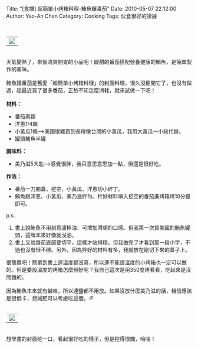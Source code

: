 Title: "[食譜] 超簡單小烤箱料理-鮪魚鑲番茄"
Date: 2010-05-07 22:12:00
Author: Yao-An Chan
Category: Cooking
Tags: 伙食很好的證據


<div class='post'>
<center><br /><table style="width: auto;"><tbody><tr><td><a href="http://picasaweb.google.com/lh/photo/hOLGLLwRH1RWkbQhq06ExQ?feat=embedwebsite"><img src="http://lh5.ggpht.com/_mvtDPM7iODU/S-R7NMRw8YI/AAAAAAAAHNA/Yg5ujxZB0aI/s400/YAN_8533.JPG" /></a></td></tr></tbody></table></center><br />天氣變熱了，來個清爽開胃的小品吧！酸甜的番茄搭配營養健康的鮪魚，是簡單製作的美味。<br /><br />鮪魚鑲番茄是舊愛「超簡單小烤箱料理」的封面料理，很久沒翻開它了，也沒有做過，趁最近買了很多番茄，正愁不知怎麼消耗，就來試做一下吧！<br /><br /><b>材料：</b><br /><ul><li>番茄兩顆</li><li>洋蔥1/4顆</li><li>小黃瓜1條--&gt;美國很難買到長得像台灣的小黃瓜，我用大黃瓜一小段代替。</li><li>罐頭鮪魚半罐</li></ul><b>調味料：</b><br /><ul><li>美乃滋5大匙--&gt;感覺很胖，我只意思意思加一點，但還是很好吃。</li></ul><b>作法：</b><br /><ul><li>番茄一刀開蓋，挖空，小黃瓜、洋蔥切小碎丁。</li><li>鮪魚跟洋蔥、小黃瓜、美乃滋拌勻。拌好材料填入挖空的番茄進烤箱烤10分鐘即可。</li></ul>p.s.<br /><ol><li>書上說鮪魚不用刻意濾掉油，可增加滑順的口感。但我第一次買美國的鮪魚罐頭，這牌本來好像就沒油。</li><li>書上又說番茄底部要切平，這樣才站得穩。但我做完了才看到那一段小字，不過也沒有很不穩。另外，因為拌好的材料有多，我就放在剛切下來的蓋子上。</li></ol>很簡單吧！簡單到書上連溫度都沒寫，所以連不能設溫度的小烤箱也一定可以做的。但是要設溫度的烤箱怎麼辦好呢？我自己這次是用350度烤看看，吃起來是沒問題的。<br /><br />因為鮪魚本來就有鹹味，所以連鹽都不用放。如果沒放什麼美乃滋的話，相信應該是很低卡，想減肥可以考慮吃這個。:P<br /><center><br /><table style="width: auto;"><tbody><tr><td><a href="http://picasaweb.google.com/lh/photo/8fiOFAwSEAOKPFilIomhKQ?feat=embedwebsite"><img src="http://lh4.ggpht.com/_mvtDPM7iODU/S-R7RAlnwwI/AAAAAAAAHNE/C1kXuwlDURw/s400/YAN_8537.JPG" /></a></td></tr></tbody></table></center><br />想學書的封面挖一口，看起很好吃的樣子，但是挖得很爛，哈哈！</div>
